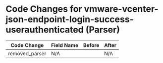 # Code Changes for vmware-vcenter-json-endpoint-login-success-userauthenticated (Parser)

| Code Change | Field Name | Before | After |
|-------------|------------|--------|-------|
| removed_parser | N/A |  | N/A |